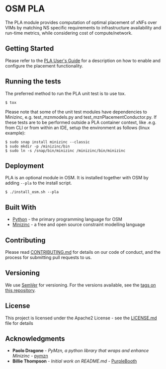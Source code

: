 <!--
Copyright 2020 ETSI

Licensed under the Apache License, Version 2.0 (the "License");
you may not use this file except in compliance with the License.
You may obtain a copy of the License at

   http://www.apache.org/licenses/LICENSE-2.0

Unless required by applicable law or agreed to in writing, software
distributed under the License is distributed on an "AS IS" BASIS,
WITHOUT WARRANTIES OR CONDITIONS OF ANY KIND, either express or
implied.
See the License for the specific language governing permissions and
limitations under the License
-->
# OSM PLA

The PLA module provides computation of optimal placement of xNFs over VIMs by matching NS specific requirements to infrastructure availability and run-time metrics, while considering cost of compute/network.

## Getting Started

Please refer to the [PLA User's Guide](docs/pla_users_guide.md) for a description on how to enable and configure the placement functionality.


## Running the tests

The preferred method to run the PLA unit test is to use tox.

`$ tox`

Please note that some of the unit test modules have dependencies to Minizinc, e.g. test_mznmodels.py and test_mznPlacementConductor.py.
If these tests are to be performed outside a PLA container context, like .e.g. from CLI or from within an IDE, setup the environment as follows (linux example):

```
$ sudo snap install minizinc --classic
$ sudo mkdir -p /minizinc/bin
$ sudo ln -s /snap/bin/minizinc /minizinc/bin/minizinc 
```

## Deployment

PLA is an optional module in OSM. It is installed together with OSM by adding ``--pla`` to the install script.

`$ ./install_osm.sh --pla`

## Built With

* [Python](www.python.org/) - the primary programming language for OSM
* [Minizinc](www.minizinc.org) - a free and open source constraint modelling language

## Contributing

Please read [CONTRIBUTING.md](CONTRIBUTING.md) for details on our code of conduct, and the process for submitting pull requests to us.

## Versioning

We use [SemVer](http://semver.org/) for versioning. For the versions available, see the [tags on this repository](https://osm.etsi.org/gitweb/?p=osm/PLA.git;a=tags).

## License

This project is licensed under the Apache2 License - see the [LICENSE.md](LICENSE) file for details

## Acknowledgments

* **Paolo Dragone** - *PyMzn, a python library that wraps and enhance Minizinc* - [pymzn](https://github.com/paolodragone/pymzn)
* **Billie Thompson** - *Initial work on README.md* - [PurpleBooth](https://github.com/PurpleBooth)

